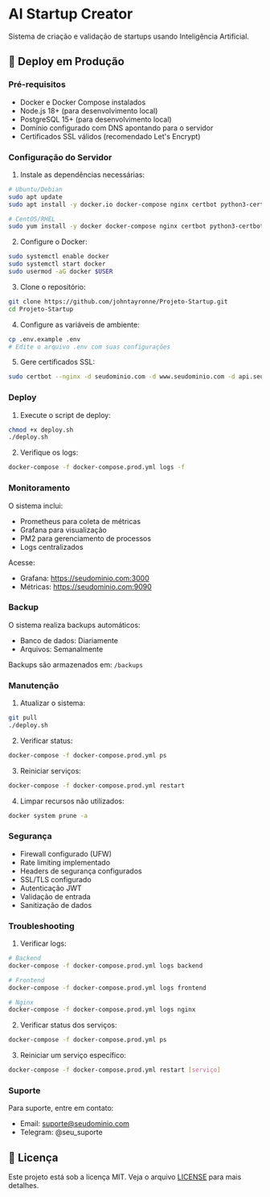 # AI Startup Creator

Sistema de criação e validação de startups usando Inteligência Artificial.

## 🚀 Deploy em Produção

### Pré-requisitos

- Docker e Docker Compose instalados
- Node.js 18+ (para desenvolvimento local)
- PostgreSQL 15+ (para desenvolvimento local)
- Domínio configurado com DNS apontando para o servidor
- Certificados SSL válidos (recomendado Let's Encrypt)

### Configuração do Servidor

1. Instale as dependências necessárias:
```bash
# Ubuntu/Debian
sudo apt update
sudo apt install -y docker.io docker-compose nginx certbot python3-certbot-nginx

# CentOS/RHEL
sudo yum install -y docker docker-compose nginx certbot python3-certbot-nginx
```

2. Configure o Docker:
```bash
sudo systemctl enable docker
sudo systemctl start docker
sudo usermod -aG docker $USER
```

3. Clone o repositório:
```bash
git clone https://github.com/johntayronne/Projeto-Startup.git
cd Projeto-Startup
```

4. Configure as variáveis de ambiente:
```bash
cp .env.example .env
# Edite o arquivo .env com suas configurações
```

5. Gere certificados SSL:
```bash
sudo certbot --nginx -d seudominio.com -d www.seudominio.com -d api.seudominio.com
```

### Deploy

1. Execute o script de deploy:
```bash
chmod +x deploy.sh
./deploy.sh
```

2. Verifique os logs:
```bash
docker-compose -f docker-compose.prod.yml logs -f
```

### Monitoramento

O sistema inclui:
- Prometheus para coleta de métricas
- Grafana para visualização
- PM2 para gerenciamento de processos
- Logs centralizados

Acesse:
- Grafana: https://seudominio.com:3000
- Métricas: https://seudominio.com:9090

### Backup

O sistema realiza backups automáticos:
- Banco de dados: Diariamente
- Arquivos: Semanalmente

Backups são armazenados em: `/backups`

### Manutenção

1. Atualizar o sistema:
```bash
git pull
./deploy.sh
```

2. Verificar status:
```bash
docker-compose -f docker-compose.prod.yml ps
```

3. Reiniciar serviços:
```bash
docker-compose -f docker-compose.prod.yml restart
```

4. Limpar recursos não utilizados:
```bash
docker system prune -a
```

### Segurança

- Firewall configurado (UFW)
- Rate limiting implementado
- Headers de segurança configurados
- SSL/TLS configurado
- Autenticação JWT
- Validação de entrada
- Sanitização de dados

### Troubleshooting

1. Verificar logs:
```bash
# Backend
docker-compose -f docker-compose.prod.yml logs backend

# Frontend
docker-compose -f docker-compose.prod.yml logs frontend

# Nginx
docker-compose -f docker-compose.prod.yml logs nginx
```

2. Verificar status dos serviços:
```bash
docker-compose -f docker-compose.prod.yml ps
```

3. Reiniciar um serviço específico:
```bash
docker-compose -f docker-compose.prod.yml restart [serviço]
```

### Suporte

Para suporte, entre em contato:
- Email: suporte@seudominio.com
- Telegram: @seu_suporte

## 📝 Licença

Este projeto está sob a licença MIT. Veja o arquivo [LICENSE](LICENSE) para mais detalhes.
